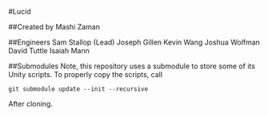 #Lucid

##Created by Mashi Zaman

##Engineers
Sam Stallop (Lead)
Joseph Gillen
Kevin Wang
Joshua Wolfman
David Tuttle
Isaiah Mann

##Submodules
Note, this repository uses a submodule to store some of its Unity scripts. To properly copy the scripts, call
```
git submodule update --init --recursive
```
After cloning.

